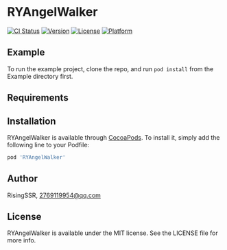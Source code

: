 # RYAngelWalker

[![CI Status](https://img.shields.io/travis/RisingSSR/RYAngelWalker.svg?style=flat)](https://travis-ci.org/RisingSSR/RYAngelWalker)
[![Version](https://img.shields.io/cocoapods/v/RYAngelWalker.svg?style=flat)](https://cocoapods.org/pods/RYAngelWalker)
[![License](https://img.shields.io/cocoapods/l/RYAngelWalker.svg?style=flat)](https://cocoapods.org/pods/RYAngelWalker)
[![Platform](https://img.shields.io/cocoapods/p/RYAngelWalker.svg?style=flat)](https://cocoapods.org/pods/RYAngelWalker)

## Example

To run the example project, clone the repo, and run `pod install` from the Example directory first.

## Requirements

## Installation

RYAngelWalker is available through [CocoaPods](https://cocoapods.org). To install
it, simply add the following line to your Podfile:

```ruby
pod 'RYAngelWalker'
```

## Author

RisingSSR, 2769119954@qq.com

## License

RYAngelWalker is available under the MIT license. See the LICENSE file for more info.

